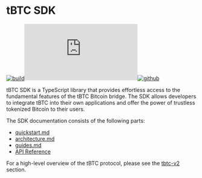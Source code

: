 # tBTC SDK

[![build](https://img.shields.io/github/actions/workflow/status/keep-network/tbtc-v2/typescript.yml?branch=main\&event=push\&label=build)](https://github.com/keep-network/tbtc-v2/actions/workflows/typescript.yml)[![npm](https://img.shields.io/npm/v/%40keep-network%2Ftbtc-v2.ts)](https://www.npmjs.com/package/@keep-network/tbtc-v2.ts)[![github](https://badgen.net/static/GitHub/tbtc-v2%2ftypescript/yellow?icon=github)](https://github.com/keep-network/tbtc-v2/tree/main/typescript)

tBTC SDK is a TypeScript library that provides effortless access to the fundamental features of the tBTC Bitcoin bridge. The SDK allows developers to integrate tBTC into their own applications and offer the power of trustless tokenized Bitcoin to their users.

The SDK documentation consists of the following parts:

* [quickstart.md](quickstart.md "mention")&#x20;
* [architecture.md](architecture.md "mention")
* [guides.md](guides.md "mention")
* [API Reference](https://github.com/keep-network/tbtc-v2/tree/main/typescript/api-reference)

For a high-level overview of the tBTC protocol, please see the [tbtc-v2](../../../applications/tbtc-v2/ "mention") section.
